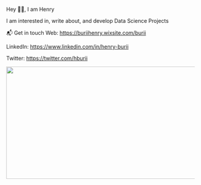 Hey 👋🏻, I am Henry

 I am interested in, write about, and develop Data Science Projects

 📬 Get in touch
Web: https://buriihenry.wixsite.com/burii                             

LinkedIn: https://www.linkedin.com/in/henry-burii

Twitter: https://twitter.com/hburii

<img src=(https://user-images.githubusercontent.com/19470424/124123603-2a94dc80-da80-11eb-8b0c-db1bd46f01bc.gif width="600" height="300"/>
